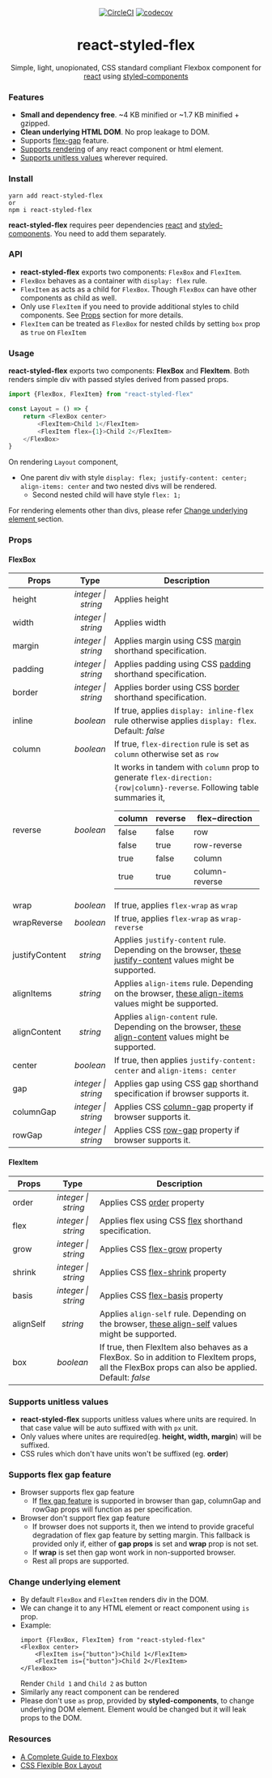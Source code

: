 <div align="center">
  
  [![CircleCI][build]][build-url]
  [![codecov][coverage]][coverage-url]
  
  # react-styled-flex
  Simple, light, unopionated, CSS standard compliant Flexbox component for [react][react-npm] using [styled-components][styled-components]
</div>  

### Features
- **Small and dependency free**. ~4 KB minified or ~1.7 KB minified + gzipped.
- **Clean underlying HTML DOM**. No prop leakage to DOM.
- Supports [flex-gap][flex-gap] feature.
- [Supports rendering](change-underlying-element) of any react component or html element.
- [Supports unitless values](supports-unitless-values) wherever required.

### Install
```
yarn add react-styled-flex
or
npm i react-styled-flex
```

**react-styled-flex** requires peer dependencies [react][react-npm] and [styled-components][styled-components-npm]. You need to add them separately. 

### API
* **react-styled-flex** exports two components: `FlexBox` and `FlexItem`.
* `FlexBox` behaves as a container with `display: flex` rule. 
* `FlexItem` as acts as a child for `FlexBox`. Though `FlexBox` can have other components as child as well. 
* Only use `FlexItem` if you need to provide additional styles to child components. See [Props](props) section for more details.
* `FlexItem` can be treated as `FlexBox` for nested childs by setting `box` prop as `true` on `FlexItem`

### Usage
**react-styled-flex** exports two components: **FlexBox** and **FlexItem**. 
Both renders simple div with passed styles derived from passed props. 

```javascript
import {FlexBox, FlexItem} from "react-styled-flex"

const Layout = () => {
	return <FlexBox center>
    	<FlexItem>Child 1</FlexItem>
        <FlexItem flex={1}>Child 2</FlexItem>
    </FlexBox>
} 
```
On rendering `Layout` component, 
* One parent div with style `display: flex; justify-content: center; align-items: center` and two nested divs will be rendered. 
	* Second nested child will have style `flex: 1;` 

For rendering elements other than divs, please refer [Change underlying element
](change-underlying-element) section. 

### Props

#### FlexBox

|Props|Type|Description
--- | :---: | ---
height|*integer&nbsp;\|&nbsp;string*|Applies height
width|*integer&nbsp;\|&nbsp;string*|Applies width
margin|*integer&nbsp;\|&nbsp;string*|Applies margin using CSS [margin][margin-mdn] shorthand specification.
padding|*integer&nbsp;\|&nbsp;string*|Applies padding using CSS [padding][padding-mdn] shorthand specification.
border|*integer&nbsp;\|&nbsp;string*|Applies border using CSS [border][border-mdn] shorthand specification.
inline|*boolean*|If true, applies `display: inline-flex` rule otherwise applies `display: flex`. Default: *false*
column|*boolean*|If true, `flex-direction` rule is set as `column` otherwise set as `row`
reverse|*boolean*|It works in tandem with `column` prop to generate `flex-direction: {row\|column}-reverse`. Following table summaries it,<br/>  <table><thead><tr><th>column</th><th>reverse</th><th>flex&minus;direction</th></tr></thead><tbody><tr><td>false</td><td>false</td><td>row</td></tr><tr><td>false</td><td>true</td><td>row-reverse</td></tr><tr><td>true</td><td>false</td><td>column</td></tr><tr><td>true</td><td>true</td><td>column-reverse</td></tr></tbody></table>
wrap|*boolean*|If true, applies `flex-wrap` as `wrap`
wrapReverse|*boolean*|If true, applies `flex-wrap` as `wrap-reverse`
justifyContent|*string*|Applies `justify-content` rule. Depending on the browser, [these justify-content][justify-content-mdn] values might be supported.
alignItems|*string*|Applies `align-items` rule. Depending on the browser, [these align-items][align-items-mdn] values might be supported.
alignContent|*string*|Applies `align-content` rule. Depending on the browser, [these align-content][align-content-mdn] values might be supported.
center|*boolean*|If true, then applies `justify-content: center` and `align-items: center`
gap|*integer&nbsp;\|&nbsp;string*| Applies gap using CSS [gap][gap-mdn] shorthand specification if browser supports it.
columnGap|*integer&nbsp;\|&nbsp;string*| Applies CSS [column-gap][column-gap-mdn] property if browser supports it.
rowGap|*integer&nbsp;\|&nbsp;string*| Applies CSS [row-gap][row-gap-mdn] property if browser supports it.

#### FlexItem
|Props|Type|Description
--- | :---: | ---
order|*integer&nbsp;\|&nbsp;string*|Applies CSS [order][order-mdn] property
flex|*integer&nbsp;\|&nbsp;string*|Applies flex using CSS [flex][flex-prop-mdn] shorthand specification.
grow|*integer&nbsp;\|&nbsp;string*|Applies CSS [flex-grow][flex-grow-mdn] property
shrink|*integer&nbsp;\|&nbsp;string*|Applies CSS [flex-shrink][flex-shrink-mdn] property
basis|*integer&nbsp;\|&nbsp;string*|Applies CSS [flex-basis][flex-basis-mdn] property
alignSelf|*string*|Applies `align-self` rule. Depending on the browser, [these align-self][align-self-mdn] values might be supported.
box|*boolean*|If true, then FlexItem also behaves as a FlexBox. So in addition to FlexItem props, all the FlexBox props can also be applied.<br/>Default: *false*

### Supports unitless values
* **react-styled-flex** supports unitless values where units are required. In that case value will be auto suffixed with with `px` unit.<br/>
* Only values where unites are required(eg. **height, width, margin**) will be suffixed. 
* CSS rules which don't have units won't be suffixed (eg. **order**)

### Supports flex gap feature
* Browser supports flex gap feature
	* If [flex gap feature][flex-gap] is supported in browser than gap, columnGap and rowGap props will function as per specification.
* Browser don't support flex gap feature
	* If browser does not supports it, then we intend to provide graceful degradation of flex gap feature by setting margin. This fallback is provided only if, either of **gap props** is set and **wrap** prop is not set.
	* If **wrap** is set then gap wont work in non-supported browser.
	* Rest all props are supported. 

### Change underlying element
* By default `FlexBox` and `FlexItem` renders div in the DOM.
* We can change it to any HTML element or react component using `is` prop.
* Example:
    ```
    import {FlexBox, FlexItem} from "react-styled-flex"
    <FlexBox center>
    	<FlexItem is={"button"}>Child 1</FlexItem>
        <FlexItem is={"button"}>Child 2</FlexItem>
    </FlexBox>
    ```
    Render `Child 1` and `Child 2` as button
* Similarly any react component can be rendered
* Please don't use `as` prop, provided by **styled-components**, to change underlying DOM element. Element would be changed but it will leak props to the DOM.

### Resources
* [A Complete Guide to Flexbox][flex-guide-css-tricks]
* [CSS Flexible Box Layout][flex-guide-mdn]

[build]: https://circleci.com/gh/ppiyush13/react-flexbox/tree/master.svg?style=shield
[build-url]: https://circleci.com/gh/ppiyush13/react-flexbox/tree/master

[coverage]: https://codecov.io/gh/ppiyush13/react-flexbox/branch/master/graph/badge.svg
[coverage-url]: https://codecov.io/gh/ppiyush13/react-flexbox

[styled-components]: https://github.com/styled-components/styled-components
[flex-gap]: https://developer.mozilla.org/en-US/docs/Web/CSS/gap#Flex_layout

[styled-components-npm]: https://www.npmjs.com/package/styled-components
[react-npm]: https://www.npmjs.com/package/react
[padding-mdn]: https://developer.mozilla.org/en-US/docs/Web/CSS/padding#Syntax
[margin-mdn]: https://developer.mozilla.org/en-US/docs/Web/CSS/margin#Syntax
[border-mdn]: https://developer.mozilla.org/en-US/docs/Web/CSS/border#Syntax
[justify-content-mdn]: https://developer.mozilla.org/en-US/docs/Web/CSS/justify-content#Values
[align-items-mdn]: https://developer.mozilla.org/en-US/docs/Web/CSS/align-items#Values
[align-content-mdn]: https://developer.mozilla.org/en-US/docs/Web/CSS/align-content#Values
[gap-mdn]: https://developer.mozilla.org/en-US/docs/Web/CSS/gap#Syntax
[row-gap-mdn]: https://developer.mozilla.org/en-US/docs/Web/CSS/row-gap
[column-gap-mdn]: https://developer.mozilla.org/en-US/docs/Web/CSS/column-gap
[order-mdn]: https://developer.mozilla.org/en-US/docs/Web/CSS/order
[flex-prop-mdn]: https://developer.mozilla.org/en-US/docs/Web/CSS/flex
[flex-grow-mdn]: https://developer.mozilla.org/en-US/docs/Web/CSS/flex-grow
[flex-shrink-mdn]: https://developer.mozilla.org/en-US/docs/Web/CSS/flex-shrink
[flex-basis-mdn]: https://developer.mozilla.org/en-US/docs/Web/CSS/flex-basis
[align-self-mdn]: https://developer.mozilla.org/en-US/docs/Web/CSS/align-self#Values
[flex-guide-css-tricks]: https://css-tricks.com/snippets/css/a-guide-to-flexbox/
[flex-guide-mdn]: https://developer.mozilla.org/en-US/docs/Web/CSS/CSS_Flexible_Box_Layout